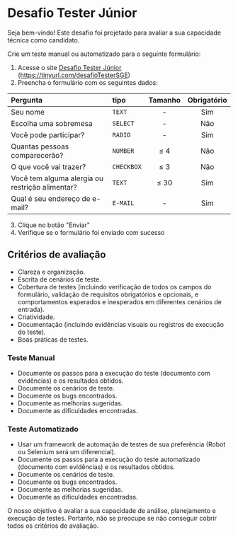 # Desafio Tester Júnior

Seja bem-vindo! Este desafio foi projetado para avaliar a sua capacidade técnica como candidato.

Crie um teste manual ou automatizado para o seguinte formulário:

1. Acesse o site [Desafio Tester Júnior](https://tinyurl.com/desafioTesterSGE) (https://tinyurl.com/desafioTesterSGE)
2. Preencha o formulário com os seguintes dados:

| Pergunta                                        | tipo       | Tamanho | Obrigatório |
|:------------------------------------------------|:-----------|:-------:|:-----------:|
| Seu nome                                        | `TEXT`     |    -    |     Sim     |
| Escolha uma sobremesa                           | `SELECT`   |    -    |     Não     |
| Você pode participar?                           | `RADIO`    |    -    |     Sim     |
| Quantas pessoas comparecerão?                   | `NUMBER`   |   ≤ 4   |     Não     |
| O que você vai trazer?                          | `CHECKBOX` |   ≤ 3   |     Não     |
| Você tem alguma alergia ou restrição alimentar? | `TEXT`     |  ≤ 30   |     Sim     |
| Qual é seu endereço de e-mail?                  | `E-MAIL`   |    -    |     Sim     |


3. Clique no botão "Enviar"
4. Verifique se o formulário foi enviado com sucesso

## Critérios de avaliação

- Clareza e organização.
- Escrita de cenários de teste.
- Cobertura de testes (incluindo verificação de todos os campos do formulário, validação de requisitos obrigatórios e opcionais, e comportamentos esperados e inesperados em diferentes cenários de entrada).
- Criatividade.
- Documentação (incluindo evidências visuais ou registros de execução do teste).
- Boas práticas de testes.

### Teste Manual

- Documente os passos para a execução do teste (documento com evidências) e os resultados obtidos.
- Documente os cenários de teste.
- Documente os bugs encontrados.
- Documente as melhorias sugeridas.
- Documente as dificuldades encontradas.

### Teste Automatizado

- Usar um framework de automação de testes de sua preferência (Robot ou Selenium será um diferencial).
- Documente os passos para a execução do teste automatizado (documento com evidências) e os resultados obtidos.
- Documente os cenários de teste.
- Documente os bugs encontrados.
- Documente as melhorias sugeridas.
- Documente as dificuldades encontradas.

O nosso objetivo é avaliar a sua capacidade de análise, planejamento e execução de testes. Portanto, não se preocupe se não conseguir cobrir todos os critérios de avaliação.
